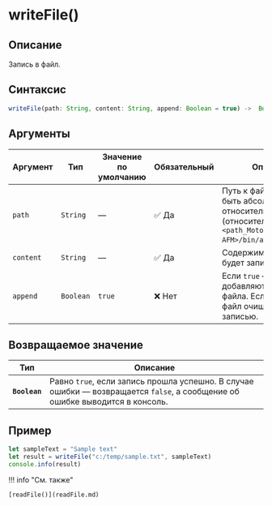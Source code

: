 # writeFile()

## Описание
Запись в файл.

## Синтаксис
```javascript
writeFile(path: String, content: String, append: Boolean = true) ->  Boolean
``` 

## Аргументы
| Аргумент  | Тип      | Значение по умолчанию | Обязательный | Описание                                                                 |
|-----------|----------|-----------------------|--------------|--------------------------------------------------------------------------|
| `path`    | `String` | —                     | :white_check_mark: Да         | Путь к файлу. Может быть абсолютным или относительным (относительно `<path_MotorXP-AFM>/bin/assets/scripts`). |
| `content` | `String` | —                     | :white_check_mark: Да         | Содержимое, которое будет записано в файл.                               |
| `append`  | `Boolean`| `true`                | ❌ Нет        | Если `true` — данные добавляются в конец файла. Если `false` — файл очищается перед записью. |

## Возвращаемое значение
| Тип      | Описание                                                                 |
|----------|--------------------------------------------------------------------------|
| **`Boolean`**  | Равно `true`, если запись прошла успешно. В случае ошибки — возвращается `false`, а сообщение об ошибке выводится в консоль. |

## Пример
``` javascript linenums="1"
let sampleText = "Sample text"
let result = writeFile("c:/temp/sample.txt", sampleText)
console.info(result)
``` 

!!! info "См. также"

    [readFile()](readFile.md)
